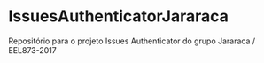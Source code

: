 # IssuesAuthenticatorJararaca
Repositório para o projeto Issues Authenticator do grupo Jararaca / EEL873-2017

